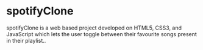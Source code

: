 # spotifyClone
spotifyClone is a web based project developed on HTML5, CSS3, and JavaScript which lets the user toggle between their favourite songs present in their playlist..
